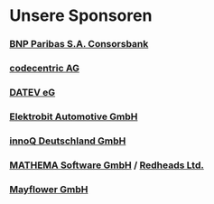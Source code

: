 # Unsere Sponsoren

### <a href="//www.consorsbank.de" target="_blank">BNP Paribas S.A. Consorsbank</a>

### <a href="//www.codecentric.de" target="_blank">codecentric AG</a>

### <a href="//www.datev.de" target="_blank">DATEV eG</a>

### <a href="//www.elektrobit.com" target="_blank">Elektrobit Automotive GmbH</a>

### <a href="//www.innoq.com" target="_blank">innoQ Deutschland GmbH</a>

### <a href="//www.mathema.de" target="_blank">MATHEMA Software GmbH</a> / <a href="//www.redheads.de" target="_blank">Redheads Ltd.</a>

### <a href="//mayflower.de" target="_blank">Mayflower GmbH</a>

